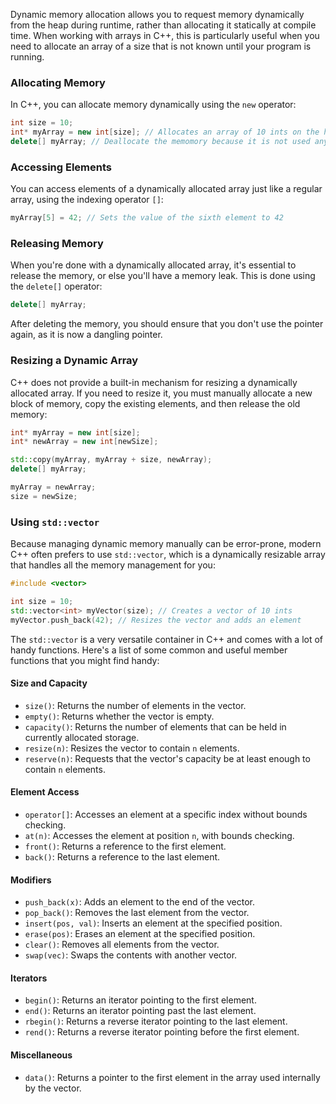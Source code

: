 Dynamic memory allocation allows you to request memory dynamically from the heap during runtime, rather than allocating it statically at compile time. When working with arrays in C++, this is particularly useful when you need to allocate an array of a size that is not known until your program is running.
### Allocating Memory

In C++, you can allocate memory dynamically using the `new` operator:

```c++
int size = 10;
int* myArray = new int[size]; // Allocates an array of 10 ints on the heap
delete[] myArray; // Deallocate the memomory because it is not used anymore
```
### Accessing Elements

You can access elements of a dynamically allocated array just like a regular array, using the indexing operator `[]`:

```c++
myArray[5] = 42; // Sets the value of the sixth element to 42
```
### Releasing Memory

When you're done with a dynamically allocated array, it's essential to release the memory, or else you'll have a memory leak. This is done using the `delete[]` operator:

```c++
delete[] myArray;
```

After deleting the memory, you should ensure that you don't use the pointer again, as it is now a dangling pointer.
### Resizing a Dynamic Array

C++ does not provide a built-in mechanism for resizing a dynamically allocated array. If you need to resize it, you must manually allocate a new block of memory, copy the existing elements, and then release the old memory:

```c++
int* myArray = new int[size];
int* newArray = new int[newSize];

std::copy(myArray, myArray + size, newArray);
delete[] myArray;

myArray = newArray;
size = newSize;
```
### Using `std::vector`

Because managing dynamic memory manually can be error-prone, modern C++ often prefers to use `std::vector`, which is a dynamically resizable array that handles all the memory management for you:

```c++
#include <vector>

int size = 10;
std::vector<int> myVector(size); // Creates a vector of 10 ints
myVector.push_back(42); // Resizes the vector and adds an element
```

The `std::vector` is a very versatile container in C++ and comes with a lot of handy functions. Here's a list of some common and useful member functions that you might find handy:
#### Size and Capacity

- `size()`: Returns the number of elements in the vector.
- `empty()`: Returns whether the vector is empty.
- `capacity()`: Returns the number of elements that can be held in currently allocated storage.
- `resize(n)`: Resizes the vector to contain `n` elements.
- `reserve(n)`: Requests that the vector's capacity be at least enough to contain `n` elements.
#### Element Access

- `operator[]`: Accesses an element at a specific index without bounds checking.
- `at(n)`: Accesses the element at position `n`, with bounds checking.
- `front()`: Returns a reference to the first element.
- `back()`: Returns a reference to the last element.
#### Modifiers

- `push_back(x)`: Adds an element to the end of the vector.
- `pop_back()`: Removes the last element from the vector.
- `insert(pos, val)`: Inserts an element at the specified position.
- `erase(pos)`: Erases an element at the specified position.
- `clear()`: Removes all elements from the vector.
- `swap(vec)`: Swaps the contents with another vector.
#### Iterators

- `begin()`: Returns an iterator pointing to the first element.
- `end()`: Returns an iterator pointing past the last element.
- `rbegin()`: Returns a reverse iterator pointing to the last element.
- `rend()`: Returns a reverse iterator pointing before the first element.
#### Miscellaneous

- `data()`: Returns a pointer to the first element in the array used internally by the vector.
